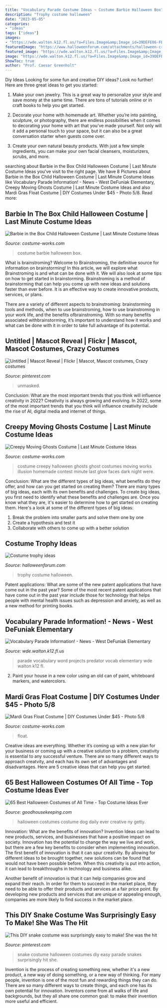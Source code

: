 ```yaml
---
title: "Vocabulary Parade Costume Ideas ~ Costume Barbie Halloween Box"
description: "Trophy costume halloween"
date: "2023-05-05"
categories:
- "ideas"
tags: ["ideas"]
images:
- "https://wde.walton.k12.fl.us/?a=Files.Image&amp;Image_id=39DEFE86-FB63-42FA-B85C-9ED826198E28&amp;ImageSize=Social"
featuredImage: "https://www.halloweenforum.com/attachments/halloween-crafts/407602d1491407636-costume-trophy-ideas-1st-place-spookiest-costume-2016.jpg"
featured_image: "https://wde.walton.k12.fl.us/?a=Files.Image&amp;Image_id=39DEFE86-FB63-42FA-B85C-9ED826198E28&amp;ImageSize=Social"
image: "https://wde.walton.k12.fl.us/?a=Files.Image&amp;Image_id=39DEFE86-FB63-42FA-B85C-9ED826198E28&amp;ImageSize=Social"
ShowToc: true
author: "Prof. Caesar Greenholt"
---
```



Diy Ideas
Looking for some fun and creative DIY ideas? Look no further! Here are three great ideas to get you started:
1. Make your own jewelry. This is a great way to personalize your style and save money at the same time. There are tons of tutorials online or in craft books to help you get started.

2. Decorate your home with homemade art. Whether you’re into painting, sculpture, or photography, there are endless possibilities when it comes to decorating your home with art that you’ve made yourself. Not only will it add a personal touch to your space, but it can also be a great conversation starter when guests come over.

3. Create your own natural beauty products. With just a few simple ingredients, you can make your own facial cleansers, moisturizers, scrubs, and more.

	

		
searching about Barbie in the Box Child Halloween Costume | Last Minute Costume Ideas you've visit to the right page. We have 8 Pictures about Barbie in the Box Child Halloween Costume | Last Minute Costume Ideas like Vocabulary Parade Information! - News - West DeFuniak Elementary, Creepy Moving Ghosts Costume | Last Minute Costume Ideas and also Mardi Gras Float Costume | DIY Costumes Under $45 - Photo 5/8. Read more:
		
    
## Barbie In The Box Child Halloween Costume | Last Minute Costume Ideas

<img loading=lazy src="https://photos.costume-works.com/full/barbie4.jpg" onerror="this.onerror=null;this.src='https://tse1.mm.bing.net/th?id=OIP.94MaeaNyijGWrtLe9j-vkAHaNL&amp;pid=15.1';" alt="Barbie in the Box Child Halloween Costume | Last Minute Costume Ideas">

_Source: costume-works.com_

>costume barbie halloween box. 

	

What is brainstroming?
Welcome to Brainstroming, the definitive source for information on brainstorming! In this article, we will explore what Brainstroming is and what can be done with it. We will also look at some tips on how to get started in brainstorming.
Brainstroming is a method of brainstorming that can help you come up with new ideas and solutions faster than ever before. It is an effective way to create innovative products, services, or plans.

There are a variety of different aspects to brainstroming: brainstorming tools and methods, when to use brainstroming, how to use brainstroming in your work life, and the benefits ofbrainstroming. With so many benefits associated withbrainstorming, it’s important to understand how it works and what can be done with it in order to take full advantage of its potential.

    
## Untitled | Mascot Reveal | Flickr | Mascot, Mascot Costumes, Crazy Costumes

<img loading=lazy src="https://i.pinimg.com/736x/33/3e/20/333e201d6be934fe88d1c5841779769b.jpg" onerror="this.onerror=null;this.src='https://tse1.mm.bing.net/th?id=OIP.JgSrYMHdzoKHlS8jnYCHnAHaJ3&amp;pid=15.1';" alt="Untitled | Mascot Reveal | Flickr | Mascot, Mascot costumes, Crazy costumes">

_Source: pinterest.com_

>unmasked. 

	

Conclusion: What are the most important trends that you think will influence creativity in 2022?
Creativity is always growing and evolving. In 2022, some of the most important trends that you think will influence creativity include the rise of AI, digital media and internet of things.

    
## Creepy Moving Ghosts Costume | Last Minute Costume Ideas

<img loading=lazy src="https://photos.costume-works.com/full/creepy_moving_ghosts1.jpg" onerror="this.onerror=null;this.src='https://tse2.mm.bing.net/th?id=OIP.REceUfLhDqeFx9J5l2IYhAHaJ9&amp;pid=15.1';" alt="Creepy Moving Ghosts Costume | Last Minute Costume Ideas">

_Source: costume-works.com_

>costume creepy halloween ghosts ghost costumes moving works illusion homemade contest minute last glow faces dark night were. 

	

Conclusion: What are the different types of big ideas, what benefits do they offer, and how can you get started on creating them?
There are many types of big ideas, each with its own benefits and challenges. To create big ideas, you first need to identify what these benefits and challenges are. Once you know what they are, it's easier to determine how to get started on creating them. Here's a look at some of the different types of big ideas:
1. Break the problem into smaller parts and solve them one by one
2. Create a hypothesis and test it
3. Collaborate with others to come up with a better solution

    
## Costume Trophy Ideas

<img loading=lazy src="https://www.halloweenforum.com/attachments/halloween-crafts/407602d1491407636-costume-trophy-ideas-1st-place-spookiest-costume-2016.jpg" onerror="this.onerror=null;this.src='https://tse1.mm.bing.net/th?id=OIP._fKzVdr2nDADVo-gnSwAYQAAAA&amp;pid=15.1';" alt="Costume trophy ideas">

_Source: halloweenforum.com_

>trophy costume halloween. 

	

Patent applications: What are some of the new patent applications that have come out in the past year?
Some of the most recent patent applications that have come out in the past year include those for technology that helps people with mental health issues such as depression and anxiety, as well as a new method for printing books.

    
## Vocabulary Parade Information! - News - West DeFuniak Elementary

<img loading=lazy src="https://wde.walton.k12.fl.us/?a=Files.Image&amp;Image_id=39DEFE86-FB63-42FA-B85C-9ED826198E28&amp;ImageSize=Social" onerror="this.onerror=null;this.src='https://tse4.mm.bing.net/th?id=OIP.iEs8yvgr8WeeVV6b_turXwHaLH&amp;pid=15.1';" alt="Vocabulary Parade Information! - News - West DeFuniak Elementary">

_Source: wde.walton.k12.fl.us_

>parade vocabulary word projects predator vocab elementary wde walton k12 fl. 

	

2. Paint your house in a new color using an old can of paint, whiteboard markers, and watercolors.

    
## Mardi Gras Float Costume | DIY Costumes Under $45 - Photo 5/8

<img loading=lazy src="https://photos.costume-works.com/full/mardi_gras_float4.jpg" onerror="this.onerror=null;this.src='https://tse3.mm.bing.net/th?id=OIP.KeoRkEHBmKUxZll0g9HyxgHaMZ&amp;pid=15.1';" alt="Mardi Gras Float Costume | DIY Costumes Under $45 - Photo 5/8">

_Source: costume-works.com_

>float. 

	

Creative ideas are everything. Whether it’s coming up with a new plan for your business or coming up with a creative solution to a problem, creativity is essential to any successful venture. There are so many different ways to approach creatvity, and each has its own set of advantages and disadvantages. Here are 5 creative ideas that can help you get started: 

    
## 65 Best Halloween Costumes Of All Time - Top Costume Ideas Ever

<img loading=lazy src="https://hips.hearstapps.com/hmg-prod.s3.amazonaws.com/images/alien-dog-best-costumes-1539031184.jpg?crop=1xw:1xh;center,top&amp;resize=480:*" onerror="this.onerror=null;this.src='https://tse3.mm.bing.net/th?id=OIP.bOQLNvfACvMpZtKEvbB4mwHaLH&amp;pid=15.1';" alt="65 Best Halloween Costumes of All Time - Top Costume Ideas Ever">

_Source: goodhousekeeping.com_

>halloween costumes costume dog daily ever creative ny getty. 

	

Innovation: What are the benefits of innovation?
Invention Ideas can lead to new products, services, and businesses that have a positive impact on society. Innovation has the potential to change the way we live and work, but there are a few key benefits to consider when implementing innovation. 
The first benefit of innovation is that it can spur creativity. By allowing for different ideas to be brought together, new solutions can be found that would not have been possible before. When this creativity is put into action, it can lead to breakthroughs in technology and business alike. 

Another benefit of innovation is that it can help companies grow and expand their reach. In order for them to succeed in the market place, they need to be able to offer their products and services at a fair price point. By developing new products and services that are unique or appealing enough, companies are more likely to find success in the market place.

    
## This DIY Snake Costume Was Surprisingly Easy To Make! She Was The Hit

<img loading=lazy src="https://i.pinimg.com/originals/40/0f/8b/400f8b93d26038579b2066899a35af22.jpg" onerror="this.onerror=null;this.src='https://tse4.mm.bing.net/th?id=OIP.YnIdvEiSOZF68cjC5QcmXwHaNK&amp;pid=15.1';" alt="This DIY snake costume was surprisingly easy to make! She was the hit">

_Source: pinterest.com_

>snake costume halloween costumes diy easy parade snakes surprisingly hit she. 

	

Invention is the process of creating something new, whether it's a new product, a new way of doing something, or a new way of thinking. For many people, invention is one of the most fun and rewarding things they can do. There are so many different ways to create things, and each one has its own potential for innovation. Inventors come from all walks of life and backgrounds, but they all share one common goal: to make their invention more useful and efficient.

